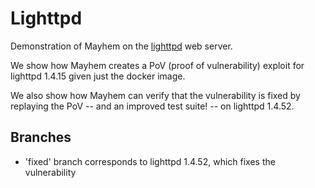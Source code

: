 # Lighttpd
Demonstration of Mayhem on the [lighttpd](https://www.lighttpd.net/)
web server.

We show how Mayhem creates a PoV (proof of vulnerability) exploit for
lighttpd 1.4.15 given just the docker image.

We also show how Mayhem can verify that the vulnerability is fixed
by replaying the PoV -- and an improved test suite! -- on 
lighttpd 1.4.52.


## Branches
  * 'fixed' branch corresponds to lighttpd 1.4.52, which fixes the vulnerability
